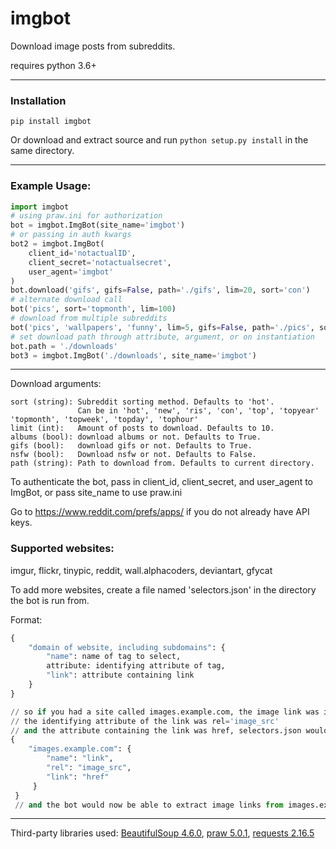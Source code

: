# imgbot
Download image posts from subreddits.

requires python 3.6+

___

### Installation

`pip install imgbot`

Or download and extract source and run `python setup.py install`    in the same directory.

___

### Example Usage:
```python
import imgbot
# using praw.ini for authorization
bot = imgbot.ImgBot(site_name='imgbot')
# or passing in auth kwargs
bot2 = imgbot.ImgBot(
	client_id='notactualID',
	client_secret='notactualsecret',
	user_agent='imgbot'
)
bot.download('gifs', gifs=False, path='./gifs', lim=20, sort='con')
# alternate download call
bot('pics', sort='topmonth', lim=100)
# download from multiple subreddits
bot('pics', 'wallpapers', 'funny', lim=5, gifs=False, path='./pics', sort='topweek')
# set download path through attribute, argument, or on instantiation
bot.path = './downloads'
bot3 = imgbot.ImgBot('./downloads', site_name='imgbot')
```
___

Download arguments:

	sort (string): Subreddit sorting method. Defaults to 'hot'.
	               Can be in 'hot', 'new', 'ris', 'con', 'top', 'topyear' 'topmonth', 'topweek', 'topday', 'tophour'
	limit (int):   Amount of posts to download. Defaults to 10.
	albums (bool): download albums or not. Defaults to True.
	gifs (bool):   download gifs or not. Defaults to True.
	nsfw (bool):   Download nsfw or not. Defaults to False.
	path (string): Path to download from. Defaults to current directory.


To authenticate the bot, pass in client_id, client_secret, and user_agent to ImgBot, or pass site_name to use praw.ini

Go to https://www.reddit.com/prefs/apps/ if you do not already have API keys.

### Supported websites:

imgur, flickr, tinypic, reddit, wall.alphacoders, deviantart, gfycat

To add more websites, create a file named 'selectors.json' in the directory the bot is run from.

Format:
```python
{
	"domain of website, including subdomains": {
		"name": name of tag to select,
		attribute: identifying attribute of tag,
		"link": attribute containing link
	}
}

// so if you had a site called images.example.com, the image link was in a link tag
// the identifying attribute of the link was rel='image_src'
// and the attribute containing the link was href, selectors.json would look like:
{
	"images.example.com": {
        "name": "link",
        "rel": "image_src",
        "link": "href"
     }
 }
 // and the bot would now be able to extract image links from images.examples.com
```
___


Third-party libraries used: [BeautifulSoup 4.6.0](https://pypi.python.org/pypi/beautifulsoup4), [praw 5.0.1](https://pypi.python.org/pypi/praw), [requests 2.16.5](https://pypi.python.org/pypi/requests)
